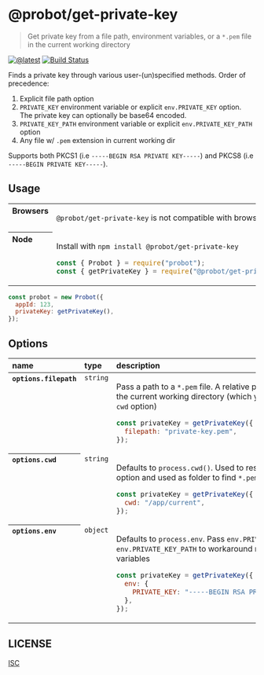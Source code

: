 # @probot/get-private-key

> Get private key from a file path, environment variables, or a `*.pem` file in the current working directory

[![@latest](https://img.shields.io/npm/v/@probot/get-private-key.svg)](https://www.npmjs.com/package/@probot/get-private-key)
[![Build Status](https://github.com/probot/get-private-key/workflows/Test/badge.svg)](https://github.com/probot/get-private-key/actions?query=workflow%3ATest)

Finds a private key through various user-(un)specified methods. Order of precedence:

1. Explicit file path option
2. `PRIVATE_KEY` environment variable or explicit `env.PRIVATE_KEY` option. The private key can optionally be base64 encoded.
3. `PRIVATE_KEY_PATH` environment variable or explicit `env.PRIVATE_KEY_PATH` option
4. Any file w/ `.pem` extension in current working dir

Supports both PKCS1 (i.e `-----BEGIN RSA PRIVATE KEY-----`) and PKCS8 (i.e `-----BEGIN PRIVATE KEY-----`).

## Usage

<table>
<tbody valign=top align=left>
<tr><th>
Browsers
</th><td width=100%>

`@probot/get-private-key` is not compatible with browser usage

</td></tr>
<tr><th>
Node
</th><td>

Install with <code>npm install @probot/get-private-key</code>

```js
const { Probot } = require("probot");
const { getPrivateKey } = require("@probot/get-private-key");
```

</td></tr>
</tbody>
</table>

```js
const probot = new Probot({
  appId: 123,
  privateKey: getPrivateKey(),
});
```

## Options

<table>
  <thead align=left>
    <tr>
      <th>
        name
      </th>
      <th>
        type
      </th>
      <th width=100%>
        description
      </th>
    </tr>
  </thead>
  <tbody align=left valign=top>
    <tr>
      <th>
        <code>options.filepath</code>
      </th>
      <td>
        <code>string<code>
      </td>
      <td>

Pass a path to a `*.pem` file. A relative path will be resolved to the current working directory (which you can set with the `cwd` option)

```js
const privateKey = getPrivateKey({
  filepath: "private-key.pem",
});
```

</td>
    </tr>
    <tr>
      <th>
        <code>options.cwd</code>
      </th>
      <td>
        <code>string<code>
      </td>
      <td>

Defaults to `process.cwd()`. Used to resolve the `filepath` option and used as folder to find `*.pem` files.

```js
const privateKey = getPrivateKey({
  cwd: "/app/current",
});
```

</td>
    </tr>
    <tr>
      <th>
        <code>options.env</code>
      </th>
      <td>
        <code>object<code>
      </td>
      <td>

Defaults to `process.env`. Pass `env.PRIVATE_KEY` or `env.PRIVATE_KEY_PATH` to workaround reading environment variables

```js
const privateKey = getPrivateKey({
  env: {
    PRIVATE_KEY: "-----BEGIN RSA PRIVATE KEY-----\n...",
  },
});
```

</td>
    </tr>
  </tbody>
</table>

## LICENSE

[ISC](LICENSE)
